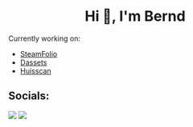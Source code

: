 <h1 align="center">Hi 👋, I'm Bernd</h1>

Currently working on:
- [SteamFolio](https://SteamFolio.com) 
- [Dassets](https://Dassets.io/)
- [Huisscan](https://Huisscan.com/)

## Socials:

[![](https://img.shields.io/badge/-@berndwl-%23181717?style=flat-square&logo=github)](https://github.com/berndwl)
[![](https://img.shields.io/badge/-Bernd%20Willems-blue?style=flat-square&logo=Linkedin&logoColor=white&link=https://www.linkedin.com/in/bernd-c-willems/)](https://www.linkedin.com/in/bernd-c-willems/)

<!---
## 𝗦𝘁𝗮𝘁𝘀

![berndwl's github stats](https://github-readme-stats.vercel.app/api?username=berndwl&show_icons=true&theme=dracula)
-->

